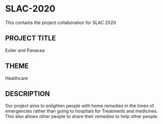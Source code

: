 # SLAC-2020
This contains the project collaboration for SLAC 2020

## PROJECT TITLE
Exiler and Panacea

## THEME
Healthcare

## DESCRIPTION
Our project aims to enlighten people with home remedies in the times of emergencies rather than going to hospitals for Treatments and medicines. This also allows other people to share their remedies to help other people.
